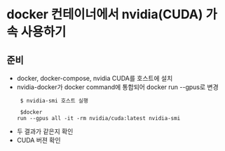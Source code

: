 # docker 컨테이너에서 nvidia(CUDA) 가속 사용하기

## 준비
- docker, docker-compose, nvidia CUDA를 호스트에 설치
- nvidia-docker가 docker command에 통합되어 docker run --gpus로 변경
<code><pre>
$ nvidia-smi 호스트 실행
</pre></code>
<code><pre>
$docker run --gpus all -it -rm nvidia/cuda:latest nvidia-smi
</pre></code>
- 두 결과가 같은지 확인
- CUDA 버젼 확인
